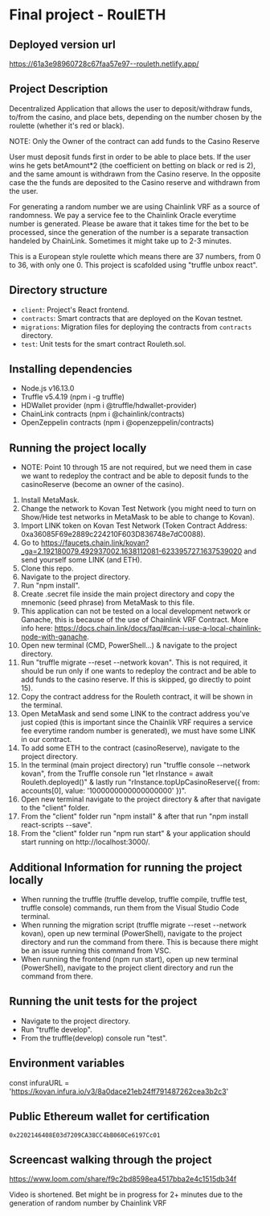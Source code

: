 # Final project - RoulETH

## Deployed version url

https://61a3e98960728c67faa57e97--rouleth.netlify.app/

## Project Description

Decentralized Application that allows the user to deposit/withdraw funds, to/from the casino, and place bets, depending on the number chosen by the roulette (whether it's red or black).

NOTE: Only the Owner of the contract can add funds to the Casino Reserve

User must deposit funds first in order to be able to place bets. 
If the user wins he gets betAmount*2 (the coefficient on betting on black or red is 2), and the same amount is withdrawn from the Casino reserve. 
In the opposite case the the funds are deposited to the Casino reserve and withdrawn from the user.

For generating a random number we are using Chainlink VRF as a source of randomness. We pay a service fee to the Chainlink Oracle everytime number is generated.
Please be aware that it takes time for the bet to be processed, since the generation of the number is a separate transaction handeled by ChainLink. 
Sometimes it might take up to 2-3 minutes.

This is a European style roulette which means there are 37 numbers, from 0 to 36, with only one 0.
This project is scafolded using "truffle unbox react".

## Directory structure

- `client`: Project's React frontend.
- `contracts`: Smart contracts that are deployed on the Kovan testnet.
- `migrations`: Migration files for deploying the contracts from `contracts` directory.
- `test`: Unit tests for the smart contract Rouleth.sol.

## Installing dependencies

- Node.js v16.13.0
- Truffle v5.4.19 (npm i -g truffle)
- HDWallet provider (npm i @truffle/hdwallet-provider)
- ChainLink contracts (npm i @chainlink/contracts)
- OpenZeppelin contracts (npm i @openzeppelin/contracts)

## Running the project locally

- NOTE: Point 10 through 15 are not required, but we need them in case we want to redeploy the contract and be able to deposit funds to the casinoReserve (become an owner of the casino).

1. Install MetaMask.
2. Change the network to Kovan Test Network (you might need to turn on Show/Hide test networks in MetaMask to be able to change to Kovan).
3. Import LINK token on Kovan Test Network (Token Contract Address: 0xa36085F69e2889c224210F603D836748e7dC0088).
4. Go to https://faucets.chain.link/kovan?_ga=2.192180079.492937002.1638112081-623395727.1637539020 and send yourself some LINK (and ETH).
5. Clone this repo.
6. Navigate to the project directory.
7. Run "npm install".
8. Create .secret file inside the main project directory and copy the mnemonic (seed phrase) from MetaMask to this file.
9. This application can not be tested on a local development network or Ganache, this is because of the use of Chainlink VRF Contract. More info here: https://docs.chain.link/docs/faq/#can-i-use-a-local-chainlink-node-with-ganache.
10. Open new terminal (CMD, PowerShell...) & navigate to the project directory.
11. Run "truffle migrate --reset --network kovan". This is not required, it should be run only if one wants to redeploy the contract and be able to add funds to the casino reserve. If this is skipped, go directly to point 15).
12. Copy the contract address for the Rouleth contract, it will be shown in the terminal.
13. Open MetaMask and send some LINK to the contract address you've just copied (this is important since the Chainlik VRF requires a service fee everytime random number is generated), we must have some LINK in our contract.
14. To add some ETH to the contract (casinoReserve), navigate to the project directory.
15. In the terminal (main project directory) run "truffle console --network kovan", from the Truffle console run "let rInstance = await Rouleth.deployed()" & lastly run "rInstance.topUpCasinoReserve({ from: accounts[0], value: '1000000000000000000' })".
16. Open new terminal navigate to the project directory & after that navigate to the "client" folder.
17. From the "client" folder run "npm install" & after that run "npm install react-scripts --save".
18. From the "client" folder run "npm run start" & your application should start running on http://localhost:3000/.

## Additional Information for running the project locally

- When running the truffle (truffle develop, truffle compile, truffle test, truffle console) commands, run them from the Visual Studio Code terminal.
- When running the migration script (truffle migrate --reset --network kovan), open up new terminal (PowerShell), navigate to the project directory and run the command from there. This is because there might be an issue running this command from VSC.
- When running the frontend (npm run start), open up new terminal (PowerShell), navigate to the project client directory and run the command from there.

## Running the unit tests for the project

 - Navigate to the project directory.
 - Run "truffle develop".
 - From the truffle(develop) console run "test".

## Environment variables

const infuraURL = 'https://kovan.infura.io/v3/8a0dace21eb24ff791487262cea3b2c3'

## Public Ethereum wallet for certification

`0x2202146408E03d7209CA38CC4bB060Ce6197Cc01`

## Screencast walking through the project

https://www.loom.com/share/f9c2bd8598ea4517bba2e4c1515db34f

Video is shortened. Bet might be in progress for 2+ minutes due to the generation of random number by Chainlink VRF


